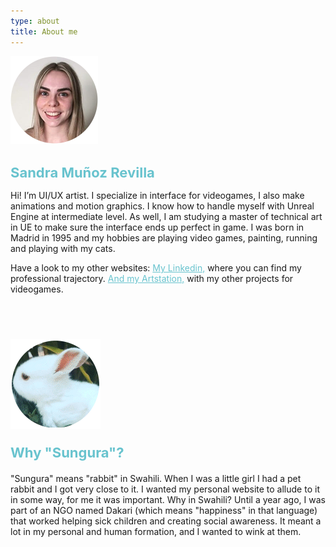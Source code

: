 ```yaml
---
type: about
title: About me
---
```


<div style="align: center; margin-bottom:4%;">
<img src="/images/Sandra.png" alt="Sandra" >
</div>

<h1 style="font-weight: medium; font-size: 22px; color: rgb(104, 195, 206);">
Sandra Muñoz Revilla
</h1>

Hi! I’m UI/UX artist. I specialize in interface for videogames, I also make animations and motion graphics. I know how to handle myself with Unreal Engine at intermediate level. As well, I am studying a master of technical art in UE to make sure the interface ends up perfect in game. I was born in Madrid in 1995 and my hobbies are playing video games, painting, running and playing with my cats.

Have a look to my other websites: <a style="color: rgb(104, 195, 206); font-weight: semibold" href="https://www.linkedin.com/in/sandra-munoz-revilla"> My Linkedin,</a> where you can find my professional trajectory. <a style="color: rgb(104, 195, 206); font-weight: semibold" href="https://www.artstation.com/sungura"> And my Artstation,</a> with my other projects for videogames.




<div style="align: center; margin-bottom:4%; margin-top:14%;">
<img src="/images/sungura144.gif" alt="Sungura" >
</div>

<p style="font-weight: bold; font-size: 22px; color: rgb(104, 195, 206); margin-bottom: 4%">
Why "Sungura"?
</p>

"Sungura" means "rabbit" in Swahili. When I was a little girl I had a pet rabbit and I got very close to it. I wanted my personal website to allude to it in some way, for me it was important. Why in Swahili? Until a year ago, I was part of an NGO named Dakari (which means "happiness" in that language) that worked helping sick children and creating social awareness. It meant a lot in my personal and human formation, and I wanted to wink at them.


